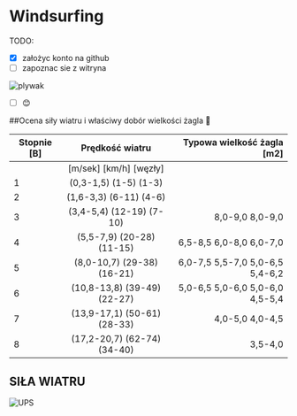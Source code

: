 # Windsurfing

TODO:

- [x] założyc konto na github
- [ ] zapoznac sie z witryna

![plywak](https://prezentmarzen.com/blog/wp-content/uploads/2015/04/Karon-Beach-Hotel-Windsurfing.jpg)

- [ ] :blush:

##Ocena siły wiatru i właściwy dobór wielkości żagla  :raised_hands:

|Stopnie [B]|Prędkość wiatru|Typowa wielkość żagla [m2]|
|----------|:-------------:|------:|
||[m/sek] [km/h]  [węzły]| |[Deskipowyżej 140l]  [Deski 115-130l]  [Deski 95-115l]  [Deski poniżej 95l]|
| 1 |(0,3-1,5) (1-5) (1-3)|   |                   |
| 2 |(1,6-3,3) (6-11) (4-6)|  |                   |
| 3 |(3,4-5,4) (12-19) (7-10)| 8,0-9,0 8,0-9,0 |
| 4 |(5,5-7,9) (20-28) (11-15)|6,5-8,5 6,0-8,0 6,0-7,0|
| 5 |(8,0-10,7) (29-38) (16-21) |6,0-7,5 5,5-7,0 5,0-6,5 5,4-6,2|
| 6 |(10,8-13,8) (39-49) (22-27)|5,0-6,5 5,0-6,0 5,0-6,0 4,5-5,4|
| 7 |(13,9-17,1) (50-61) (28-33)   |4,0-5,0 4,0-4,5 |
| 8 |(17,2-20,7) (62-74) (34-40)  |3,5-4,0 |





## SIŁA WIATRU

![UPS](https://media.giphy.com/media/cAYRqOgjncVqw/giphy.gif)
